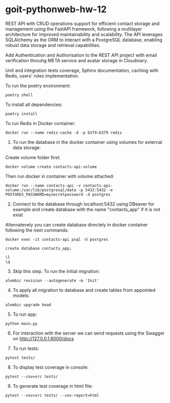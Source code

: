 # goit-pythonweb-hw-12

REST API with CRUD operations support for efficient contact storage and management using the FastAPI framework, following a multilayer architecture for improved maintainability and scalability. The API leverages SQLAlchemy as the ORM to interact with a PostgreSQL database, enabling robust data storage and retrieval capabilities.

Add Authentication and Authorisation to the REST API project with email verification throuhg META service and avatar storage in Cloudinary.

Unit and integration tests coverage, Sphinx documentation, caching with Redis, users' roles implementation.

To run the poetry environment:

```
poetry shell
```

To install all dependencies:

```
poetry install
```

To run Redis in Docker container:

```
docker run --name redis-cache -d -p 6379:6379 redis
```

1. To run the database in the docker container using volumes for external data storage:

Create volume folder first:

```
docker volume create contacts-api-volume
```

Then run docker in container with volume attached:

```
docker run --name contacts-api -v contacts-api-volume:/var/lib/postgresql/data -p 5432:5432 -e POSTGRES_PASSWORD=mysecretpassword -d postgres
```

2. Connect to the database through localhost:5432 using DBeaver for example and create database with the name "contacts_app" if it is not exist

Alternatevely you can create database directely in docker container following the next commands:

```
docker exec -it contacts-api psql -U postgres

create database contacts_app;

\l
\q
```

3. Skip this step. To run the initial migration:

```
alembic revision --autogenerate -m 'Init'
```

4. To apply all migration to database and create tables from appointed models:

```
alembic upgrade head
```

5. To run app:

```
python main.py
```

6. For interaction with the server we can send requests using the Swagger on http://127.0.0.1:8000/docs

7. To run tests:

```
pytest tests/
```

8. To display test coverage in console:

```
pytest --cov=src tests/
```

9. To generate test coverage in html file:

```
pytest --cov=src tests/ --cov-report=html
```
